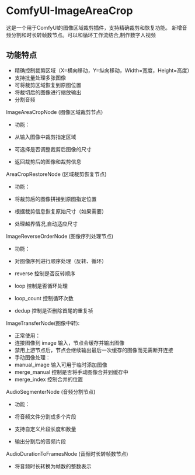 # ComfyUI-ImageAreaCrop

这是一个用于ComfyUI的图像区域裁剪插件，支持精确裁剪和恢复功能。
新增音频分割和时长转帧数节点。可以和循环工作流结合,制作数字人视频

## 功能特点
- 精确控制裁剪区域（X=横向移动，Y=纵向移动，Width=宽度，Height=高度）
- 支持批量处理多张图像
- 可将裁剪区域恢复到原图位置
- 将裁切后的图像进行缩放输出
- 分割音频

ImageAreaCropNode (图像区域裁剪节点)
- ​功能​：

- 从输入图像中裁剪指定区域
- 可选择是否调整裁剪后图像的尺寸
- 返回裁剪后的图像和裁剪信息

AreaCropRestoreNode (区域裁剪恢复节点)
- ​功能​：

- 将裁剪后的图像拼接到原图指定位置
- 根据裁剪信息恢复原始尺寸（如果需要）
- 处理越界情况,自动适应尺寸

ImageReverseOrderNode (图像序列处理节点)
- ​功能​：

- 对图像序列进行顺序处理（反转、循环）
- reverse 控制是否反转顺序
- loop 控制是否循环处理
- loop_count 控制循环次数
- dedup 控制是否删除首尾的重复祯

ImageTransferNode(图像中转):
- 正常使用​：
- 连接图像到 image 输入，节点会缓存并输出图像
- 禁用上游节点后，节点会继续输出最后一次缓存的图像而无需断开连接
- ​手动图像处理​：
- manual_image 输入可用于临时添加图像
- merge_manual 控制是否将手动图像合并到缓存中
- merge_index 控制合并的位置
​

AudioSegmenterNode (音频分割节点)
- ​功能​：

- 将音频文件分割成多个片段
- 支持自定义片段长度和数量
- 输出分割后的音频片段

AudioDurationToFramesNode (音频时长转帧数节点)
- 将音频时长转换为帧数的整数表示